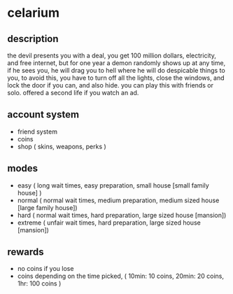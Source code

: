# **celarium**

## description
the devil presents you with a deal, you get 100 million dollars, electricity, and free internet, but for one year a demon randomly shows up at any time, if he sees you, he will drag you to hell where he will do despicable things to you, to avoid this, you have to turn off all the lights, close the windows, and lock the door if you can, and also hide. you can play this with friends or solo.  offered a second life if you watch an ad.

## account system
- friend system
- coins
- shop ( skins, weapons, perks )

## modes

- easy ( long wait times, easy preparation, small house [small family house] )
- normal ( normal wait times, medium preparation, medium sized house [large family house])
- hard ( normal wait times, hard preparation, large sized house [mansion])
- extreme ( unfair wait times, hard preparation, large sized house [mansion])

## rewards

- no coins if you lose
- coins depending on the time picked, ( 10min: 10 coins, 20min: 20 coins, 1hr: 100 coins )

